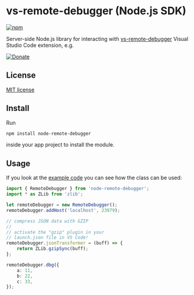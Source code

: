 # vs-remote-debugger (Node.js SDK)

[![npm](https://img.shields.io/npm/v/node-remote-debugger.svg)](https://www.npmjs.com/package/node-remote-debugger)

Server-side Node.js library for interacting with [vs-remote-debugger](https://github.com/mkloubert/vs-remote-debugger) Visual Studio Code extension, e.g.

[![Donate](https://img.shields.io/badge/Donate-PayPal-green.svg)](https://www.paypal.com/cgi-bin/webscr?cmd=_s-xclick&hosted_button_id=GFV9X2A64ZK3Y)

## License

[MIT license](https://github.com/mkloubert/node-remote-debugger/blob/master/LICENSE)

## Install

Run

```bash
npm install node-remote-debugger
```

inside your app project to install the module.

## Usage

If you look at the [example code](https://github.com/mkloubert/node-remote-debugger/blob/master/test.ts) you can see how the class can be used:

```typescript
import { RemoteDebugger } from 'node-remote-debugger';
import * as ZLib from 'zlib';

let remoteDebugger = new RemoteDebugger();
remoteDebugger.addHost('localhost', 23979);

// compress JSON data with GZIP
// 
// activate the "gzip" plugin in your
// launch.json file in VS Code!
remoteDebugger.jsonTransformer = (buff) => {
    return ZLib.gzipSync(buff);
};

remoteDebugger.dbg({
    a: 11,
    b: 22,
    c: 33,
});
```
